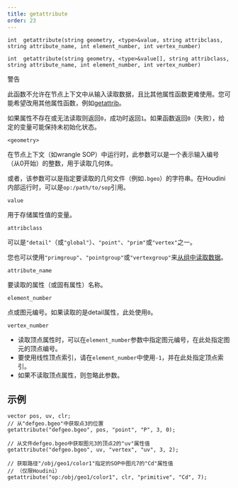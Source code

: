 ```yaml
---
title: getattribute
order: 23
---
```

`int  getattribute(string geometry, <type>&value, string attribclass, string attribute_name, int element_number, int vertex_number)`

`int  getattribute(string geometry, <type>&value[], string attribclass, string attribute_name, int element_number, int vertex_number)`

警告

此函数不允许在节点上下文中从输入读取数据，且比其他属性函数更难使用。您可能希望改用其他属性函数，例如[getattrib](./getattrib "从几何体中读取属性值，并进行有效性检查")。

如果属性不存在或无法读取则返回`0`，成功时返回`1`。如果函数返回`0`（失败），给定的变量可能保持未初始化状态。

`<geometry>`

在节点上下文（如wrangle SOP）中运行时，此参数可以是一个表示输入编号（从0开始）的整数，用于读取几何体。

或者，该参数可以是指定要读取的几何文件（例如`.bgeo`）的字符串。在Houdini内部运行时，可以是`op:/path/to/sop`引用。

`value`

用于存储属性值的变量。

`attribclass`

可以是`"detail"`（或`"global"`）、`"point"`、`"prim"`或`"vertex"`之一。

您也可以使用`"primgroup"`、`"pointgroup"`或`"vertexgroup"`来[从组中读取数据](../groups.html "您可以在VEX中将图元/点/顶点组的内容当作属性来读取")。

`attribute_name`

要读取的属性（或固有属性）名称。

`element_number`

点或图元编号。如果读取的是detail属性，此处使用`0`。

`vertex_number`

- 读取顶点属性时，可以在`element_number`参数中指定图元编号，在此处指定图元的顶点编号。
- 要使用线性顶点索引，请在`element_number`中使用`-1`，并在此处指定顶点索引。
- 如果不读取顶点属性，则忽略此参数。

## 示例

```vex
vector pos, uv, clr;
// 从"defgeo.bgeo"中获取点3的位置
getattribute("defgeo.bgeo", pos, "point", "P", 3, 0);

// 从文件defgeo.bgeo中获取图元3的顶点2的"uv"属性值
getattribute("defgeo.bgeo", uv, "vertex", "uv", 3, 2);

// 获取路径"/obj/geo1/color1"指定的SOP中图元7的"Cd"属性值
// （仅限Houdini）
getattribute("op:/obj/geo1/color1", clr, "primitive", "Cd", 7);

```
